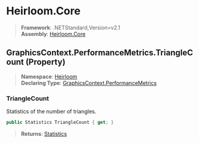 # Heirloom.Core

> **Framework**: .NETStandard,Version=v2.1  
> **Assembly**: [Heirloom.Core][0]

## GraphicsContext.PerformanceMetrics.TriangleCount (Property)

> **Namespace**: [Heirloom][0]  
> **Declaring Type**: [GraphicsContext.PerformanceMetrics][1]

### TriangleCount

Statistics of the number of triangles.

```cs
public Statistics TriangleCount { get; }
```

> **Returns**: [Statistics][2]

[0]: ../../../Heirloom.Core.md
[1]: ../GraphicsContext.PerformanceMetrics.md
[2]: ../Statistics.md
